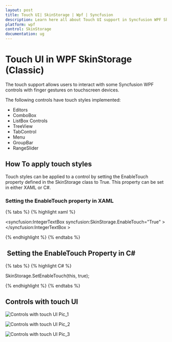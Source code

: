 ```yaml
---
layout: post
title: Touch UI| SkinStorage | Wpf | Syncfusion
description: Learn here all about Touch UI support in Syncfusion WPF SkinStorage (Classic) control, its elements and more.
platform: wpf
control: SkinStorage
documentation: ug
---
```


# Touch UI in WPF SkinStorage (Classic)

The touch support allows users to interact with some Syncfusion WPF controls with finger gestures on touchscreen devices.

The following controls have touch styles implemented:

* Editors
* ComboBox
* ListBox Controls
* TreeView
* TabControl
* Menu
* GroupBar
* RangeSlider



## How To apply touch styles

Touch styles can be applied to a control by setting the EnableTouch property defined in the SkinStorage class to True. This property can be set in either XAML or C#.

### Setting the EnableTouch property in XAML

{% tabs %}
{% highlight xaml %}

<syncfusion:IntegerTextBox 
syncfusion:SkinStorage.EnableTouch="True" >
</syncfusion:IntegerTextBox >

{% endhighlight %}
{% endtabs %}

##  Setting the EnableTouch Property in C#

{% tabs %}
{% highlight C# %}

SkinStorage.SetEnableTouch(this, true);

{% endhighlight %}
{% endtabs %}

## Controls with touch UI

![Controls with touch UI Pic_1](Touch-UI_images/Touch-UI_img1.png)

![Controls with touch UI Pic_2](Touch-UI_images/Touch-UI_img2.png)

![Controls with touch UI Pic_3](Touch-UI_images/Touch-UI_img3.png)
